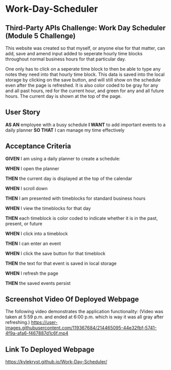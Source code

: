 # Work-Day-Scheduler
## Third-Party APIs Challenge: Work Day Scheduler (Module 5 Challenge)

This website was created so that myself, or anyone else for that matter, can add, save and amend input added to seperate hourly time blocks throughout normal business hours for that particular day. 

One only has to click on a seperate time block to then be able to type any notes they need into that hourly time block. This data is saved into the local storage by clicking on the save button, and will still show on the schedule even after the page is refreshed. It is also color coded to be gray for any and all past hours, red for the current hour, and green for any and all future hours. The current day is shown at the top of the page.

## User Story
**AS AN** employee with a busy schedule
**I WANT** to add important events to a daily planner
**SO THAT** I can manage my time effectively

## Acceptance Criteria 
**GIVEN** I am using a daily planner to create a schedule:

**WHEN** I open the planner

**THEN** the current day is displayed at the top of the calendar

**WHEN** I scroll down

**THEN** I am presented with timeblocks for standard business hours

**WHEN** I view the timeblocks for that day

**THEN** each timeblock is color coded to indicate whether it is in the past, present, or future

**WHEN** I click into a timeblock

**THEN** I can enter an event

**WHEN** I click the save button for that timeblock

**THEN** the text for that event is saved in local storage

**WHEN** I refresh the page

**THEN** the saved events persist

## Screenshot Video Of Deployed Webpage
The following video demonstrates the application functionality:
(Video was taken at 5:59 p.m. and ended at 6:00 p.m. which is way it was all gray after refreshing.)
https://user-images.githubusercontent.com/119367684/214465095-44e32fbf-5741-4f9a-afa6-f467887d1c6f.mp4

## Link To Deployed Webpage
https://kylekryst.github.io/Work-Day-Scheduler/
